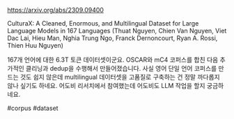 https://arxiv.org/abs/2309.09400

CulturaX: A Cleaned, Enormous, and Multilingual Dataset for Large Language Models in 167 Languages (Thuat Nguyen, Chien Van Nguyen, Viet Dac Lai, Hieu Man, Nghia Trung Ngo, Franck Dernoncourt, Ryan A. Rossi, Thien Huu Nguyen)

167개 언어에 대한 6.3T 토큰 데이터셋이군요. OSCAR와 mC4 코퍼스를 합친 다음 추가적인 클리닝과 dedup을 수행해서 만들어졌습니다. 사실 영어 단일 언어 코퍼스를 만드는 것도 쉽지 않은데 multilingual 데이터셋을 고품질로 구축하는 건 정말 까다롭지 않나 싶기도 하네요. 어도비 리서치에서 참여했는데 어도비도 LLM 작업을 할지 궁금하네요.

#corpus #dataset 